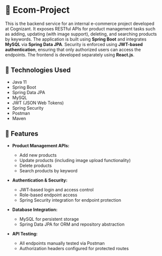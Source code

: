 # 🛒 Ecom-Project

This is the backend service for an internal e-commerce project developed at Cognizant. It exposes RESTful APIs for product management tasks such as adding, updating (with image support), deleting, and searching products by keywords. The application is built using **Spring Boot** and integrates **MySQL** via **Spring Data JPA**. Security is enforced using **JWT-based authentication**, ensuring that only authorized users can access the endpoints. The frontend is developed separately using **React.js**.

## 🔧 Technologies Used

- Java 11
- Spring Boot
- Spring Data JPA
- MySQL
- JWT (JSON Web Tokens)
- Spring Security
- Postman
- Maven

## 🚀 Features

- **Product Management APIs:**
  - Add new products
  - Update products (including image upload functionality)
  - Delete products
  - Search products by keyword

- **Authentication & Security:**
  - JWT-based login and access control
  - Role-based endpoint access
  - Spring Security integration for endpoint protection

- **Database Integration:**
  - MySQL for persistent storage
  - Spring Data JPA for ORM and repository abstraction

- **API Testing:**
  - All endpoints manually tested via Postman
  - Authorization headers configured for protected routes

